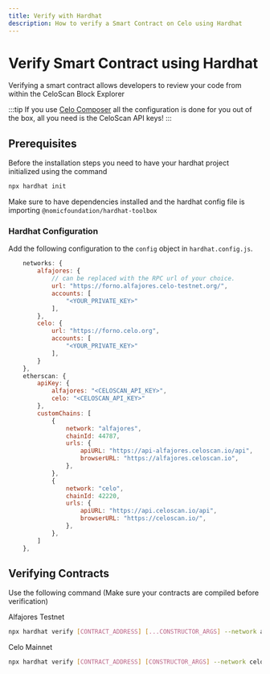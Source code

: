 ```yaml
---
title: Verify with Hardhat
description: How to verify a Smart Contract on Celo using Hardhat
---
```


# Verify Smart Contract using Hardhat

Verifying a smart contract allows developers to review your code from within the CeloScan Block Explorer

:::tip
If you use [Celo Composer](https://github.com/celo-org/celo-composer) all the configuration is done for you out of the box, all you need is the CeloScan API keys!
:::

## Prerequisites

Before the installation steps you need to have your hardhat project initialized using the command

```bash
npx hardhat init
```

Make sure to have dependencies installed and the hardhat config file is importing `@nomicfoundation/hardhat-toolbox`

### Hardhat Configuration

Add the following configuration to the `config` object in `hardhat.config.js`.

```js
    networks: {
        alfajores: {
            // can be replaced with the RPC url of your choice.
            url: "https://forno.alfajores.celo-testnet.org/",
            accounts: [
                "<YOUR_PRIVATE_KEY>"
            ],
        },
        celo: {
            url: "https://forno.celo.org",
            accounts: [
                "<YOUR_PRIVATE_KEY>"
            ],
        }
    },
    etherscan: {
        apiKey: {
            alfajores: "<CELOSCAN_API_KEY>",
            celo: "<CELOSCAN_API_KEY>"
        },
        customChains: [
            {
                network: "alfajores",
                chainId: 44787,
                urls: {
                    apiURL: "https://api-alfajores.celoscan.io/api",
                    browserURL: "https://alfajores.celoscan.io",
                },
            },
            {
                network: "celo",
                chainId: 42220,
                urls: {
                    apiURL: "https://api.celoscan.io/api",
                    browserURL: "https://celoscan.io/",
                },
            },
        ]
    },
```

## Verifying Contracts

Use the following command (Make sure your contracts are compiled before verification)

Alfajores Testnet

```bash
npx hardhat verify [CONTRACT_ADDRESS] [...CONSTRUCTOR_ARGS] --network alfajores
```

Celo Mainnet

```bash
npx hardhat verify [CONTRACT_ADDRESS] [CONSTRUCTOR_ARGS] --network celo
```
